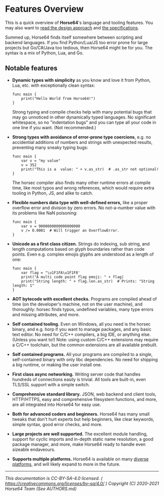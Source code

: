 
# Features Overview

This is a quick overview of **Horse64**'s language and tooling
features. You may also want to [read the design approach](
./Design.md) and [the specifications](./Specification/Horse64.md).

Summed up, Horse64 finds itself somewhere between scripting and
backend languages. If you find Python/Lua/JS too error prone for
large projects but Go/C#/Java too tedious, then Horse64 might
be for you. The syntax is a mix of Python, Lua, and Go.


## Notable features

- **Dynamic types with simplicity** as you know and love it
  from Python, Lua, etc. with exceptionally clean syntax:
  ```horse64
  func main {
      print("Hello World from Horse64!")
  }
  ```
  Strong typing and compile checks help with many potential bugs that
  may go unnoticed in other dynamically typed languages.
  No significant whitespace, so no "indentation bugs" and you
  can type all your code in one line if you want. (Not recommended.)

- **Strong types with avoidance of error-prone type coercions**,
  e.g. no accidential additions of numbers and strings with
  unexpected results, preventing many sneaky typing bugs:
  ```horse64
  func main {
      var v = "my value"
      v = 352
      print("This is a  value: " + v.as_str)  # .as_str not optional!
  }
  ```
  The horsec compiler also finds many other runtime errors at
  compile time, like most typos and wrong references, which
  would require extra tooling in Python, JS, and alike to catch.

- **Flexible numbers data type with well-defined errors,**
  like a proper overflow error and division by zero errors.
  No not-a-number value with its problems like NaN poisoning:
  ```horse64
  func main {
      var v = 9000000000000000000
      v /= 0.0001  # Will trigger an OverflowError.
  }
  ```

- **Unicode as a first class citizen.** Strings do indexing,
  sub string, and length computations based on glyph boundaries
  rather than code points. Even e.g. complex emojis glyphs
  are understood as a length of one:
  ```
  func main {
      var flag = "\u1F1FA\u1F1F8'
      print("A multi code point flag emoji: " + flag)
      print("String length: " + flag.len.as_str)  # Prints: "String length: 1"
  }
  ```

- **AOT bytecode with excellent checks.** Programs are compiled
  ahead of time (on the developer's machine, not on the user machine),
  and thoroughly: horsec finds typos, undefined
  variables, many type errors and missing attributes, and more.

- **Self contained tooling.** Even on Windows, all you need is
  the horsec binary, and e.g. horp if you want to manage packages,
  and any basic text editor.
  No need for C/C++ compilers, a big IDE, or anything else. (Unless
  you want to!) Note: using custom C/C++ extensions may require a
  C/C++ toolchain, but the common extensions are all available prebuilt.

- **Self contained programs.** All your programs are compiled
  to a single, self-contained binary with only libc dependencies.
  No need for shipping a big runtime, or making the user install one.

- **First class async networking.** Writing server code that
  handles hundreds of connections easily is trivial. All
  tools are built-in, even TLS/SSL support with a simple switch.

- **Comprehensive standard library.** JSON, web backend and client
  tools, HTTP/HTTPS, easy and comprehensive filesystem functions,
  and more, are all integrated into Horse64 for easy use.

- **Both for advanced coders and beginners.** Horse64 has many
  small tweaks that don't hurt experts but help beginners, like
  clear keywords, simple syntax, good error checks, and more.

- **Large projects are well supported.** The excellent module
  handling, support for cyclic imports and in-depth static
  name resolution, a good package manager, and more, make
  Horse64 ready to handle even sizeable endaveours.

- **Supports multiple platforms.** Horse64 is available on many
  [diverse platforms](./Platform%20Support.md), and will likely
  expand to more in the future.

---
*This documentation is CC-BY-SA-4.0 licensed.
( https://creativecommons.org/licenses/by-sa/4.0/ )
Copyright (C) 2020-2021 Horse64 Team (See AUTHORS.md)*
